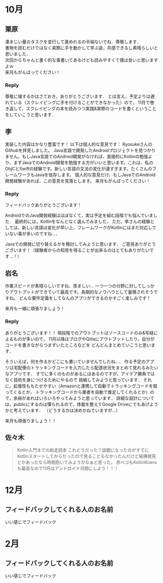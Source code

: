 # 10月

## 栗原

凄まじい量のタスクを並行して進めれるの半端ないでね．尊敬します．  
書物を読むだけではなく実際に手を動かして学ぶ姿，共感できるし素晴らしいと思いました．  
次回からちゃんと書く的な事書いてあるけども読みやすくて僕は良いと思いますよｗ  
来月もがんばってください！

### Reply

尊敬に値するかはさておき，ありがとうございます．
とは言え，予定よりは遅れている（スクレイピングに手を付けることができなかった）ので，
11月で巻き返して，スクレイピングの本を読みつつ実践&実際のコードを書くということをしていこうと思います．

## 李
実装した内容はかなり豊富です！
以下は個人的な意見です：
RyosukeさんのGithubを拝見しました。
Java言語で開発したAndroidプロジェクトを見つかりません。もしJava言語でのAndroid開発がなければ、直接的にKotlinの勉強より、まずJavaでのAndroid開発を勉強する方がいいと思います。これは、私のObjCとSwiftの経験です。新しい言語の文法の変化が速すぎます。たくさんのフレームワークもJavaを依存します。
個人的な意見だけ、もしJavaでのAndroid開発経験があれば、この意見を見落とします。
来月もがんばってください！

### Reply

フィードバックありがとうございます！

AndroidでのJava開発経験はほぼなくて，実は予定を組む段階でも悩んでいました．
最終的には，Kotlinをなんとなく選んでみました．
ただ，李さんの経験としては，新しい言語は変化が早い上，フレームワークがKotlinにはまだ対応していない事が多いのですね…．

Javaでの開発に切り替えるかを検討してみようと思います．
ご意見ありがとうございます！（経験者からの知見を得ることが出来るのはとてもありがたいです…！）

## 岩名
作業スピードが素晴らしいですね、羨ましい...
一つ一つの分野に対してしっかりアウトプットができていて最高です。長期的なノウハウとして蓄積されそうですね。
どんな要件定義をしてなんのアプリができるのかすごく楽しみです！

来月も一緒に頑張りましょう！

### Reply

ありがとうございます！！
現段階でのアウトプットはソースコードのみ&写経によるものが多いので，
11月以降はブログやQiitaにアウトプットしたり，自分がコードを書きながらつまずいたところなどを
どんどんまとめていこうと思います．

そういえば，何を作るかどこにも書いていませんでしたね…．
作る予定のアプリは宅配便のトラッキングコードを入力したら配達状況をまとめて見れるみたいなアプリです．
すでに多くのものがあるにはあるのですが，アイデア勝負ではなく技術を身につけるためにやるので
挑戦してみようと思っています．
それに，拡張性ももたせやすい（Amazonと連携して自動でトラッキングコードを取ってくるとか，
トラッキングコードから業者を自動で推定してくれるとか）ので，余裕があればいろいろやってみようと思っています．
詳細な設計については，publicにするのは憚られるので，体裁を整えてGoogle Driveにでもあげようかと考えています．
（どうするかは決めかねていますが…）

来月も頑張りましょう！！

## 佐々木
> Kotlin入門までの助走読本
これどうだった？話題になったのがすでにKotlinスタートしてからだったので見ることもなかったんだけど結構発見とかあったなら時間割いてみようかなぁと思った。
赤ベコもKotlinKoansも最高なので11月はアンドロイド月間にしよう！！！



# 12月

## フィードバックしてくれる人のお名前

いい感じでフィードバック

# 2月

## フィードバックしてくれる人のお名前

いい感じでフィードバック
